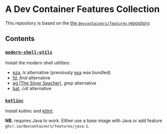 # A Dev Container Features Collection

This repository is based on the
[the `devcontainers/features` repository](https://github.com/devcontainers/features).

## Contents

### [`modern-shell-utils`](src/modern-shell-utils/README.md)

Install the modern shell utilities:

- [eza](https://eza.rocks/), _ls_ alternative (previously [exa](https://github.com/ogham/exa) was bundled)
- [fd](https://github.com/sharkdp/fd), _find_ alternative
- [ag (The Silver Seacher)](https://github.com/ggreer/the_silver_searcher),
  _grep_ alternative
- [bat](https://github.com/sharkdp/bat), _cat_ alternative

### [`kotlinc`](src/kotlinc/README.md)

Install _kotlinc_ and [_ktlint_](https://github.com/pinterest/ktlint).

**NB.** requires Java to work. Either use a base image with Java or add feature
`ghcr.io/devcontainers/features/java:1`.
